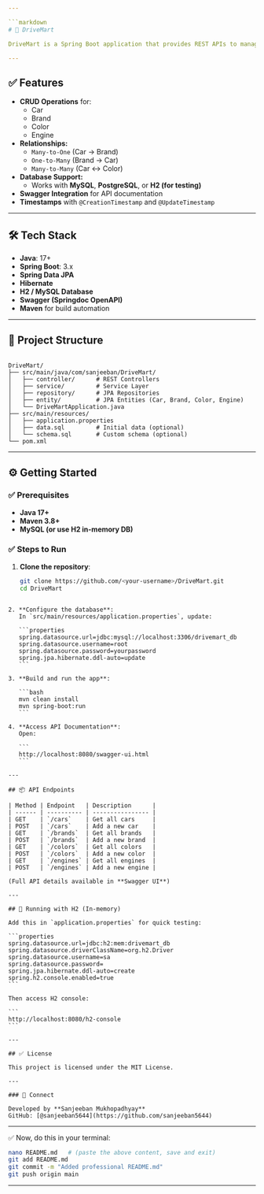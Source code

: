 ```yaml
---

```markdown
# 🚗 DriveMart

DriveMart is a Spring Boot application that provides REST APIs to manage **cars**, **brands**, **colors**, and **engines**. It demonstrates modern backend development practices using **Spring Boot**, **JPA**, **Hibernate**, and **Swagger**.

---
```


## ✅ Features
- **CRUD Operations** for:
  - Car
  - Brand
  - Color
  - Engine
- **Relationships:**
  - `Many-to-One` (Car → Brand)
  - `One-to-Many` (Brand → Car)
  - `Many-to-Many` (Car ↔ Color)
- **Database Support:**
  - Works with **MySQL**, **PostgreSQL**, or **H2 (for testing)**
- **Swagger Integration** for API documentation
- **Timestamps** with `@CreationTimestamp` and `@UpdateTimestamp`

---

## 🛠 Tech Stack
- **Java**: 17+
- **Spring Boot**: 3.x
- **Spring Data JPA**
- **Hibernate**
- **H2 / MySQL Database**
- **Swagger (Springdoc OpenAPI)**
- **Maven** for build automation

---

## 📂 Project Structure
```

DriveMart/
├── src/main/java/com/sanjeeban/DriveMart/
│   ├── controller/      # REST Controllers
│   ├── service/         # Service Layer
│   ├── repository/      # JPA Repositories
│   ├── entity/          # JPA Entities (Car, Brand, Color, Engine)
│   └── DriveMartApplication.java
├── src/main/resources/
│   ├── application.properties
│   ├── data.sql         # Initial data (optional)
│   └── schema.sql       # Custom schema (optional)
└── pom.xml

````

---

## ⚙️ Getting Started

### ✅ Prerequisites
- **Java 17+**
- **Maven 3.8+**
- **MySQL (or use H2 in-memory DB)**

### ✅ Steps to Run
1. **Clone the repository**:
   ```bash
   git clone https://github.com/<your-username>/DriveMart.git
   cd DriveMart
````

2. **Configure the database**:
   In `src/main/resources/application.properties`, update:

   ```properties
   spring.datasource.url=jdbc:mysql://localhost:3306/drivemart_db
   spring.datasource.username=root
   spring.datasource.password=yourpassword
   spring.jpa.hibernate.ddl-auto=update
   ```

3. **Build and run the app**:

   ```bash
   mvn clean install
   mvn spring-boot:run
   ```

4. **Access API Documentation**:
   Open:

   ```
   http://localhost:8080/swagger-ui.html
   ```

---

## 📦 API Endpoints

| Method | Endpoint   | Description      |
| ------ | ---------- | ---------------- |
| GET    | `/cars`    | Get all cars     |
| POST   | `/cars`    | Add a new car    |
| GET    | `/brands`  | Get all brands   |
| POST   | `/brands`  | Add a new brand  |
| GET    | `/colors`  | Get all colors   |
| POST   | `/colors`  | Add a new color  |
| GET    | `/engines` | Get all engines  |
| POST   | `/engines` | Add a new engine |

(Full API details available in **Swagger UI**)

---

## 🧪 Running with H2 (In-memory)

Add this in `application.properties` for quick testing:

```properties
spring.datasource.url=jdbc:h2:mem:drivemart_db
spring.datasource.driverClassName=org.h2.Driver
spring.datasource.username=sa
spring.datasource.password=
spring.jpa.hibernate.ddl-auto=create
spring.h2.console.enabled=true
```

Then access H2 console:

```
http://localhost:8080/h2-console
```

---

## ✅ License

This project is licensed under the MIT License.

---

### 🔗 Connect

Developed by **Sanjeeban Mukhopadhyay**
GitHub: [@sanjeeban5644](https://github.com/sanjeeban5644)

````

---

✅ Now, do this in your terminal:

```bash
nano README.md   # (paste the above content, save and exit)
git add README.md
git commit -m "Added professional README.md"
git push origin main
````

---

